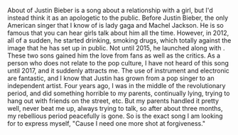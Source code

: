 About <sorry> of Justin Bieber
<Sorry> is a song about a relationship with a girl, but I'd instead think it as an apologetic to the public.
Before Justin Bieber, the only American singer that I know of is lady gaga and Machel Jackson.
He is so famous that you can hear girls talk about him all the time. 
However, in 2012, all of a sudden, he started drinking, smoking drugs, which totally against the image that he has set up in public.
Not until 2015, he launched <sorry> along with <what do you mean>. These two sons gained him the love from fans as well as the critics.
As a person who does not relate to the pop culture, I have not heard of this song until 2017, and it suddenly attracts me.
The use of instrument and electronic are fantastic, and I know that Justin has grown from a pop singer to an independent artist.
Four years ago, I was in the middle of the revolutionary period, and did something horrible to my parents, continually lying, trying to hang out with friends on the street, etc.
But my parents handled it pretty well, never beat me up, always trying to talk, so after about three months, my rebellious period peacefully is gone.
So <sorry> is the exact song I am looking for to express myself, "Cause I need one more shot at forgiveness."